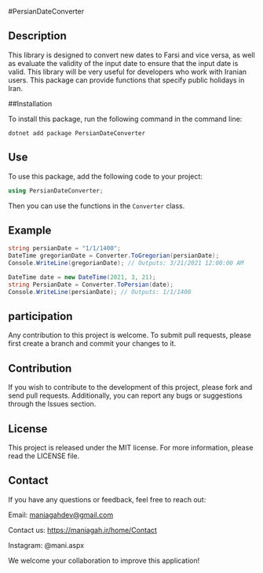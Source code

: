 #PersianDateConverter

## Description

This library is designed to convert new dates to Farsi and vice versa, as well as evaluate the validity of the input date to ensure that the input date is valid. This library will be very useful for developers who work with Iranian users. This package can provide functions that specify public holidays in Iran.

##Installation

To install this package, run the following command in the command line:
```
dotnet add package PersianDateConverter
```
## Use

To use this package, add the following code to your project:

```csharp
using PersianDateConverter;
```
Then you can use the functions in the ```Converter``` class.

## Example
```csharp
string persianDate = "1/1/1400";
DateTime gregorianDate = Converter.ToGregorian(persianDate);
Console.WriteLine(gregorianDate); // Outputs: 3/21/2021 12:00:00 AM

DateTime date = new DateTime(2021, 3, 21);
string PersianDate = Converter.ToPersian(date);
Console.WriteLine(persianDate); // Outputs: 1/1/1400
```
## participation
Any contribution to this project is welcome. To submit pull requests, please first create a branch and commit your changes to it.

## Contribution
If you wish to contribute to the development of this project, please fork and send pull requests. Additionally, you can report any bugs or suggestions through the Issues section.

## License
This project is released under the MIT license. For more information, please read the LICENSE file.

## Contact
If you have any questions or feedback, feel free to reach out:

Email: maniagahdev@gmail.com

Contact us: https://maniagah.ir/home/Contact

Instagram: @mani.aspx

We welcome your collaboration to improve this application!
